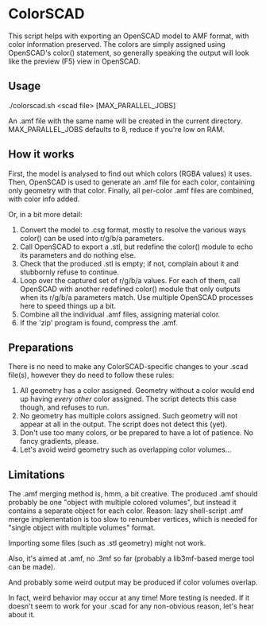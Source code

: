 ColorSCAD
=========
This script helps with exporting an OpenSCAD model to AMF format, with color information preserved. The colors are simply assigned
using OpenSCAD's color() statement, so generally speaking the output will look like the preview (F5) view in OpenSCAD.

Usage
-----
./colorscad.sh \<scad file\> [MAX_PARALLEL_JOBS]

An .amf file with the same name will be created in the current directory.
MAX_PARALLEL_JOBS defaults to 8, reduce if you're low on RAM.

How it works
------------
First, the model is analysed to find out which colors (RGBA values) it uses. Then, OpenSCAD is used to generate an .amf
file for each color, containing only geometry with that color. Finally, all per-color .amf files are combined, with
color info added.

Or, in a bit more detail:
1) Convert the model to .csg format, mostly to resolve the various ways color() can be used into r/g/b/a parameters.
2) Call OpenSCAD to export a .stl, but redefine the color() module to echo its parameters and do nothing else.
3) Check that the produced .stl is empty; if not, complain about it and stubbornly refuse to continue.
4) Loop over the captured set of r/g/b/a values. For each of them, call OpenSCAD with another redefined color() module
   that only outputs when its r/g/b/a parameters match. Use multiple OpenSCAD processes here to speed things up a bit.
5) Combine all the individual .amf files, assigning material color.
6) If the 'zip' program is found, compress the .amf.

Preparations
------------
There is no need to make any ColorSCAD-specific changes to your .scad file(s), however they do need to follow these rules:
1) All geometry has a color assigned.
   Geometry without a color would end up having *every other* color assigned. The script detects this case though, and refuses to run.
2) No geometry has multiple colors assigned.
   Such geometry will not appear at all in the output. The script does not detect this (yet).
3) Don't use too many colors, or be prepared to have a lot of patience.
   No fancy gradients, please.
4) Let's avoid weird geometry such as overlapping color volumes...

Limitations
-----------
The .amf merging method is, hmm, a bit creative. The produced .amf should probably be one "object with multiple colored
volumes", but instead it contains a separate object for each color. Reason: lazy shell-script .amf merge
implementation is too slow to renumber vertices, which is needed for "single object with multiple volumes" format.

Importing some files (such as .stl geometry) might not work.

Also, it's aimed at .amf, no .3mf so far (probably a lib3mf-based merge tool can be made).

And probably some weird output may be produced if color volumes overlap.

In fact, weird behavior may occur at any time! More testing is needed.
If it doesn't seem to work for your .scad for any non-obvious reason, let's hear about it.
